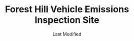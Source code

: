 ---
layout: location-page
date: Last Modified
description: "Local COVID-19 testing is available at Forest Hill Vehicle Emissions Inspection Site in Forest Hill, Maryland, USA."
permalink: "locations/maryland/forest-hill/forest-hill-vehicle-emissions-inspection-site/"
tags:
  - locations
  - maryland
title: Forest Hill Vehicle Emissions Inspection Site
uniqueName: forest-hill-vehicle-emissions-inspection-site
state: Maryland
stateAbbr: MD
hood: "Forest Hill"
address: "1631 Robin Cir #3068"
city: "Forest Hill"
zip: "21050"
zipsNearby: "19701 19934 19936 19703 19938 19706 19901 19902 19903 19904 19905 19906 19943 19953 19707 19955 19708 19961 19962 19709 19710 19702 19711 19712 19713 19714 19715 19716 19717 19718 19725 19726 19720 19721 19730 19731 19732 19733 19977 19734 19979 19735 19801 19802 19803 19804 19805 19806 19807 19808 19809 19810 19850 19880 19884 19885 19886 19890 19891 19892 19893 19894 19895 19896 19897 19898 19899 19980 19736 19964 08001 08014 08023 08027 08323 08038 08039 08067 08069 08070 08072 08079 08353 08085 08098 15468 17301 19501 17302 17501 17003 17303 17304 17502 17503 17504 17306 17375 19506 19507 17307 17505 19508 17506 17214 17007 17507 17309 17508 17010 17001 17011 17012 17089 17013 17015 17310 17509 17311 17512 17516 17016 17083 17312 17313 17018 17314 17517 17019 19518 17518 17316 17519 17520 17317 17022 17521 19520 17318 17025 17522 17549 17319 17320 17321 17322 17323 17026 17527 17324 19523 17325 17327 17329 17528 17529 17027 17028 17331 17332 17333 17334 17335 17101 17102 17103 17104 17105 17106 17107 17108 17109 17110 17111 17112 17113 17120 17121 17122 17123 17124 17125 17126 17127 17128 17129 17130 17140 17177 17033 17034 17532 17533 17036 17337 17534 17038 17535 17536 17039 17537 17573 17601 17602 17603 17604 17605 17606 17607 17608 17611 17622 17699 17538 17041 17042 17046 17043 17540 17339 17543 17340 17342 17343 17344 17345 17545 17547 17053 17550 17050 17055 17057 17551 19540 19542 19543 19544 17064 17065 17552 17554 17347 17067 17555 17070 17349 17557 17072 17073 17350 17352 17560 17077 17353 17078 17562 17563 17564 17565 19548 17566 17355 19601 19602 19603 19604 19605 19606 19607 19608 19609 19610 19611 19612 17567 17356 17568 19550 17569 17085 17570 17087 19551 17572 17358 17250 17088 17360 19554 17361 17575 17576 17261 17354 17362 17578 17363 17579 17093 17580 19560 17581 17364 17983 17582 17365 19565 17583 17584 17366 17585 19567 17368 17315 17401 17402 17403 17404 17405 17406 17407 17408 17415 17370 17371 17372 17272 19310 19311 19312 19421 19316 19008 19317 19013 19014 19015 19016 19022 19017 19425 19319 19320 19330 19331 19339 19340 19397 19398 19399 19432 19333 19335 19372 19028 19341 19353 19033 19342 19343 19039 19043 19098 19344 19345 19346 19347 19348 19442 19350 19052 19351 19352 19354 19355 19060 19061 19037 19063 19064 19065 19086 19091 19357 19358 19070 19360 19073 19074 19362 19363 19301 19457 19365 19453 19460 19366 19367 19464 19465 19076 19078 19468 19369 19470 19475 19371 19081 19373 19374 19375 19480 19481 19482 19484 19485 19493 19494 19495 19496 19376 19380 19381 19382 19383 19388 19318 19390 19395 19094 20001 20002 20003 20004 20005 20006 20007 20008 20009 20010 20011 20012 20013 20015 20016 20017 20018 20019 20020 20022 20023 20024 20026 20027 20029 20030 20032 20033 20035 20036 20037 20038 20039 20040 20041 20042 20043 20044 20045 20046 20047 20049 20050 20051 20052 20053 20055 20056 20057 20058 20059 20060 20061 20062 20063 20064 20065 20066 20067 20068 20069 20070 20071 20073 20074 20075 20076 20077 20078 20080 20081 20082 20088 20090 20091 20097 20098 20201 20202 20203 20204 20206 20207 20208 20210 20211 20212 20213 20214 20215 20216 20217 20218 20219 20220 20221 20222 20223 20224 20226 20227 20228 20229 20230 20232 20233 20235 20237 20238 20239 20240 20241 20242 20244 20245 20250 20251 20254 20260 20261 20262 20265 20266 20268 20270 20277 20289 20299 20301 20303 20306 20307 20310 20314 20317 20318 20319 20330 20340 20350 20355 20370 20372 20373 20374 20375 20376 20380 20388 20389 20390 20391 20392 20393 20394 20395 20398 20401 20402 20403 20404 20405 20406 20407 20408 20409 20410 20411 20412 20413 20414 20415 20416 20417 20418 20419 20420 20421 20422 20423 20424 20425 20426 20427 20428 20429 20431 20433 20434 20435 20436 20437 20439 20440 20441 20442 20444 20447 20451 20453 20456 20460 20463 20468 20469 20470 20472 20500 20501 20502 20503 20504 20505 20506 20507 20508 20509 20510 20511 20515 20520 20521 20522 20523 20524 20525 20526 20527 20528 20529 20530 20531 20532 20533 20534 20535 20536 20537 20538 20539 20540 20541 20542 20543 20544 20546 20547 20548 20549 20551 20552 20553 20554 20555 20557 20558 20559 20560 20565 20566 20570 20571 20572 20573 20575 20576 20577 20578 20579 20580 20581 20585 20586 20590 20591 20593 20594 20597 20599 20701 20861 20862 20838 20839 20704 20705 20810 20811 20813 20814 20815 20816 20817 20824 20825 20827 20889 20892 20894 20710 20715 20716 20717 20718 20719 20720 20721 20841 20722 20833 20866 20818 20731 20743 20747 20753 20791 20799 20733 20871 20740 20741 20742 20872 20751 20842 20754 20755 20758 20759 20877 20878 20879 20882 20883 20884 20885 20886 20898 20899 20765 20896 20874 20875 20876 20812 20769 20768 20770 20771 20776 20777 20781 20782 20783 20784 20785 20787 20788 20794 20891 20895 20703 20706 20707 20708 20709 20723 20724 20725 20726 20711 20712 20714 20830 20832 20697 20790 20797 20737 20738 20847 20848 20849 20850 20851 20852 20853 20854 20855 20857 20859 20860 20763 20764 20901 20902 20903 20904 20905 20906 20907 20908 20910 20911 20912 20913 20914 20915 20916 20918 20993 20997 20868 20897 20746 20748 20752 20757 20762 20779 20772 20773 20774 20775 20792 20880 20778 20598 21001 21005 21010 21009 21710 21401 21403 21404 21405 21409 21411 21412 21402 21012 21013 21092 21201 21202 21203 21204 21205 21206 21207 21208 21209 21210 21211 21212 21213 21214 21215 21216 21217 21218 21219 21220 21221 21222 21223 21224 21225 21226 21227 21228 21229 21230 21231 21233 21234 21235 21236 21237 21239 21240 21241 21244 21250 21251 21252 21263 21264 21270 21273 21275 21278 21279 21280 21281 21282 21284 21285 21286 21287 21288 21289 21290 21297 21298 21607 21014 21015 21017 21018 21610 21020 21612 21714 21022 21717 21023 21719 21913 21617 21914 21027 21915 21619 21620 21690 21916 21623 21656 21028 21029 21030 21031 21065 21917 21044 21045 21046 21918 21625 21114 21032 21628 21034 21035 21036 21629 21919 21601 21037 21040 21920 21921 21922 21041 21042 21043 21727 21047 21048 21050 21051 21052 21701 21702 21703 21704 21705 21709 21053 21635 21054 21930 21056 21057 21060 21061 21062 21737 21738 21071 21636 21638 21639 21074 21075 21076 21077 21078 21640 21641 21082 21644 21084 21085 21645 21757 21087 21759 21762 21090 21723 21765 21093 21094 21088 21102 21649 21105 21650 21106 21769 21108 21651 21111 21770 21771 21652 21653 21754 21774 21775 21776 21901 21113 21117 21120 21122 21123 21128 21130 21902 21903 21131 21904 21132 21657 21658 21133 21136 21139 21660 21911 21140 21661 21778 21662 21780 21624 21647 21663 21144 21146 21665 21150 21152 21153 21666 21667 21154 21668 21784 21787 21670 21788 21671 21791 21792 21155 21156 21793 21912 21794 21157 21158 21160 21161 21162 21676 21797 21798 21104 21163 21678 21679 22201 22202 22203 22204 22205 22206 22207 22209 22210 22211 22212 22213 22214 22215 22216 22217 22219 22222 22225 22226 22227 22230 22240 22241 22242 22243 22244 22245 22246 20189 22066 22067 22101 22102 22103 22106 22107 22108 22109 56901 56902 56904 56915 56920 56933 56944 56945 56950 56965 56972 19489 19640 19887 19889 21098 21260 21261 17008 17091 17326 19487 21265 21268 21274 21283 21606 21681 21682 21683 21684 21685 21686 21687 21688 22218 22223 22229 22234" 
mapUrl: "http://maps.apple.com/?q=Forest+Hill+Vehicle+Emissions+Inspection+Site&address=1631+Robin+Cir+3068,Forest+Hill,Maryland,21050"
locationType: Drive-thru
phone: ""
website: "https://www.umms.org/uch/coronavirus/mobile-testing"
onlineBooking: undefined
closed: undefined
closedUpdate: June 30th, 2020
notes: "By appointment only. Requires doctor's referral. For individuals with symptoms."
days: M, W, Th, F
hours: 10AM-2PM
ctaMessage: Learn more
ctaUrl: "https://www.umms.org/uch/coronavirus/mobile-testing"
---